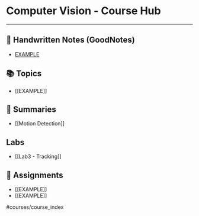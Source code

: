 # Computer Vision - Course Hub
---
## 📄 Handwritten Notes (GoodNotes)
- [EXAMPLE](file:///path/to/google/drive/GoodNotes/Lecture1.pdf)

## 📚 Topics
- [[EXAMPLE]]

## 📝 Summaries
- [[Motion Detection]]

## Labs
- [[Lab3 - Tracking]]

## 📑 Assignments
- [[EXAMPLE]]
- [[EXAMPLE]]

#courses/course_index
